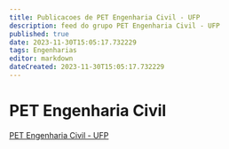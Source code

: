 ```yaml
---
title: Publicacoes de PET Engenharia Civil - UFP 
description: feed do grupo PET Engenharia Civil - UFP
published: true
date: 2023-11-30T15:05:17.732229
tags: Engenharias
editor: markdown
dateCreated: 2023-11-30T15:05:17.732229
---
```


# PET Engenharia Civil
[PET Engenharia Civil - UFP](/grupo/162PETEngenhariaCivilUFP)